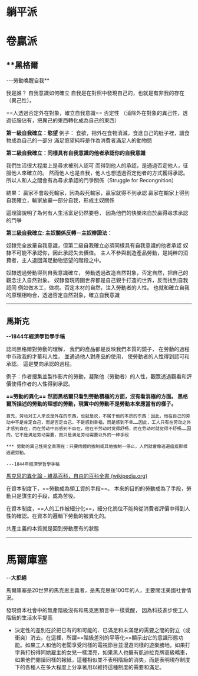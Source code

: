 

# 躺平派


# 卷贏派

## **黑格爾
---勞動喚醒自我**

我是誰？ 自我意識如何確立
自我是在對照中發現自己的，也就是有非我的存在（異己性）。

==人透過否定外在對象，確立自我意識==
	否定性 （消除外在對象的異己性，透過征服佔有，把異己的東西轉化成為自己的東西）

**第一級自我確立：慾望**
例子：
食欲，把外在食物消滅，食進自己的肚子裡，讓食物成為自己的一部分
滿足慾望純粹是作為消費者滿足人的動物慾

**第二級自我確立：同樣具有自我意識的他者承認你的自我意識**

我們生活很大程度上是尋求被別人認可
而得到他人的承認，是通過否定他人，征服他人來確立的。
然而他人也是自我，他人也想透過否定他者的方式獲得承認。
所以人和人之間會有為尋求承認的鬥爭關係（Struggle for Recongnition）
 
結果：
贏家不會殺死輸家，因為殺死輸家，贏家就得不到承認
贏家在輸家上得到自我確立，輸家放棄一部分自我，形成主奴關係

這理論說明了為何有人生活富足仍然要卷，
因為他們的快樂來自於贏得尋求承認的鬥爭

**第三級自我確立: 主奴關係反轉－主奴辯證法：**

奴隸完全放棄自我意識，但第二級自我確立必須同樣具有自我意識的他者承認
奴隸不可能不承認你，因此承認失去價值。
主人不參與創造產品勞動，是純粹的消費者，主人退回滿足動物慾望的階段之中。

奴隸透過勞動得到自我意識確立，
勞動透過改造自然對象，否定自然，把自己的觀念注入自然對象。
奴隸發現周圍世界都是自己親手打造的世界，反而找到自我認同
例如做木工，做櫈。否定木材的自然，注入勞動者的人性。
也就和確立自我的原理相吻合，透過否定自然對象，確立自我意識

---
## 馬斯克
**--1844年經濟學哲學手稿**

認同黑格爾對勞動的理解，
我們的產品都是反映我們本質的鏡子，
在勞動的過程中市政我的才華和人性，
並通過他人對產品的使用，
使勞動者的人性得到認可和承認。
這是雙向承認的過程。

例子：作者搜集並製作影片的勞動，凝聚他（勞動者）的人性，觀眾透過觀看和評價使得作者的人性得到承認。

**==勞動的異化==**
**然而黑格爾只看到勞動積極的方面，沒有看消極的方面。
黑格爾所描述的勞動的理想的勞動，現實中的勞動不是勞動本來應當有的樣子。**

~~~~
首先，劳动对工人来说是外在的东西，也就是说，不属于他的本质的东西：因此，他在自己的劳动中不是肯定自己，而是否定自己，不是感到幸福，而是感到不幸……因此，工人只有在劳动之外才感到自在，而在劳动中则感到不自在，他在不劳动时觉得舒畅，而在劳动时就觉得不舒畅……因而，它不是满足劳动需要，而只是满足劳动需要以外的一种手段

*** 勞動的異己性完全表現在：只要肉體的強制或其他強制一停止，人們就會像逃避瘟疫那樣逃避勞動。

---1844年經濟學哲學手稿
~~~~
[馬克思的異化論 - 維基百科，自由的百科全書 (wikipedia.org)](https://zh.wikipedia.org/wiki/%E9%A6%AC%E5%85%8B%E6%80%9D%E7%9A%84%E7%95%B0%E5%8C%96%E8%AB%96)

在資本制度下，==勞動成為領工資的手段==。
本來的目的的勞動成為了手段，勞動只是謀生的手段，成為苦役。

在資本制度，==人的工作被細分化==，細分化崗位不能夠從消費者評價中得到人性的確認。在資本的邏輯下勞動的被異化的。



共產主義的本質就是回到勞動應有的狀態


---
# 馬爾庫塞
**--大拒絕**

馬爾庫塞是20世界的馬克思主義者，是馬克思後100年的人，主要關注美國社會情況。

發現資本社會中的無產階級沒有和馬克思預言中一樣覺醒，
因為科技進步使工人階級的生活水平提高

- 決定性的差別在於把已有的和可能的、已滿足和未滿足的需要之間的對立（或衝突）消去。在這裡，所謂==階級差別的平等化==顯示出它的意識形態功能。如果工人和他的老闆享受同樣的電視節目並漫遊同樣的遊樂勝地，如果打字員打扮得同她雇主的女兒一樣漂亮，如果黑人也擁有凱迪拉克牌高級轎車，如果他們閱讀同樣的報紙，這種相似並不表明階級的消失，而是表明現存制度下的各種人在多大程度上分享著用以維持這種制度的需要和滿足。